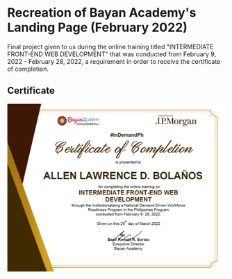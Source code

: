 # Recreation of Bayan Academy's Landing Page (February 2022)
Final project given to us during the online training titled "INTERMEDIATE FRONT-END WEB DEVELOPMENT" that was conducted from February 9, 2022 - February 28, 2022, a requirement in order to receive the certificate of completion.

## Certificate
![This is an image](/bayan-academy-certificate.png)
